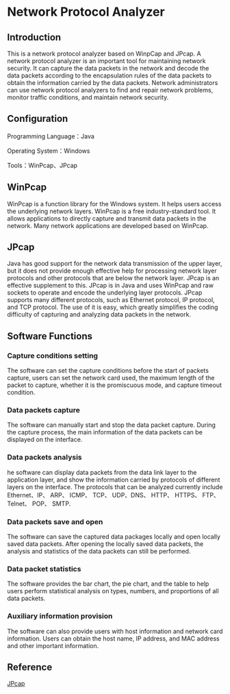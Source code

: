 # Network Protocol Analyzer

## Introduction
This is a network protocol analyzer based on WinpCap and JPcap. A	 network protocol analyzer is an important tool for maintaining network security. It can capture the data packets in the network and decode the data packets according to the encapsulation rules of the data packets to obtain the information carried by the data packets. Network administrators can use network protocol analyzers to find and repair network problems, monitor traffic conditions, and maintain network security. 

## Configuration
Programming Language：Java

Operating System：Windows

Tools：WinPcap、JPcap

## WinPcap
WinPcap is a function library for the Windows system. It helps users access the underlying network layers. WinPcap is a free industry-standard tool. It allows applications to directly capture and transmit data packets in the network. Many network applications are developed based on WinPcap.

## JPcap
Java has good support for the network data transmission of the upper layer, but it does not provide enough effective help for processing network layer protocols and other protocols that are below the network layer. JPcap is an effective supplement to this. JPcap is in Java and uses WinPcap and raw sockets to operate and encode the underlying layer protocols. JPcap supports many different protocols, such as Ethernet protocol, IP protocol, and TCP protocol. The use of it is easy, which greatly simplifies the coding difficulty of capturing and analyzing data packets in the network.

## Software Functions
### Capture conditions setting
The software can set the capture conditions before the start of packets capture, users can set the network card used, the maximum length of the packet to capture, whether it is the promiscuous mode, and capture timeout condition.

### Data packets capture
The software can manually start and stop the data packet capture. During the capture process, the main information of the data packets can be displayed on the interface.

### Data packets analysis
he software can display data packets from the data link layer to the application layer, and show the information carried by protocols of different layers on the interface. The protocols that can be analyzed currently include Ethernet、IP、 ARP、 ICMP、 TCP、 UDP、DNS、 HTTP、 HTTPS、 FTP、 Telnet、 POP、 SMTP.

### Data packets save and open
The software can save the captured data packages locally and open locally saved data packets. After opening the locally saved data packets, the analysis and statistics of the data packets can still be performed.

### Data packet statistics
The software provides the bar chart, the pie chart, and the table to help users perform statistical analysis on types, numbers, and proportions of all data packets.

### Auxiliary information provision
The software can also provide users with host information and network card information. Users can obtain  the host name, IP address, and MAC address and other important information.

## Reference
[JPcap](http://jpcap.sourceforge.net/javadoc/index.html)
